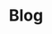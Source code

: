---
layout: category
title: Blog
permalink: /blog/
collection: blog
showFeatured: true
heading: "Blog Posts"
---